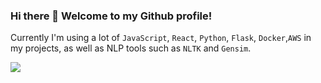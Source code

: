 ### Hi there 👋 Welcome to my Github profile!

Currently I'm using a lot of `JavaScript`, `React`, `Python`, `Flask`, `Docker`,`AWS` in my projects, as well as NLP tools such as `NLTK` and `Gensim`.


![](https://komarev.com/ghpvc/?username=coder-tim&color=blue)
